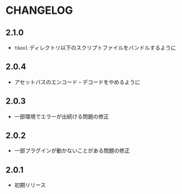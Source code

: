 # CHANGELOG

## 2.1.0
- `tkool` ディレクトリ以下のスクリプトファイルをバンドルするように

## 2.0.4
- アセットパスのエンコード・デコードをやめるように

## 2.0.3
- 一部環境でエラーが出続ける問題の修正

## 2.0.2
- 一部プラグインが動かないことがある問題の修正

## 2.0.1
- 初期リリース
